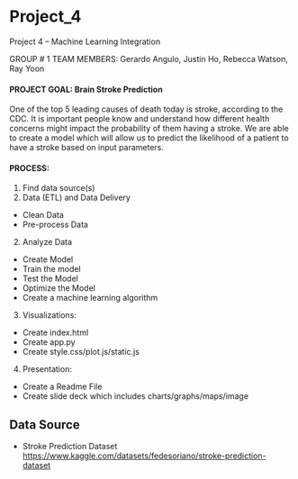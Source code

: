 # Project_4
Project 4 – Machine Learning Integration

GROUP # 1 TEAM MEMBERS: Gerardo Angulo, Justin Ho, Rebecca Watson, Ray Yoon
 
#### PROJECT GOAL: Brain Stroke Prediction
One of the top 5  leading causes of death today is stroke, according to the CDC. It is important people know and understand how different health concerns might impact the probability of them having a stroke. We are able to create a model which will allow us to predict the likelihood of  a patient to have a stroke based on input parameters.

#### PROCESS:
1.  Find data source(s)
2.  Data (ETL) and Data Delivery
* Clean Data
* Pre-process Data
2.	Analyze Data
* Create Model
* Train the model
* Test the Model
* Optimize the Model
* Create a machine learning algorithm
3.  Visualizations:
* Create index.html
* Create app.py
* Create style.css/plot.js/static.js
4.  Presentation:
* Create a Readme File
* Create slide deck which includes charts/graphs/maps/image

## Data Source
 * Stroke Prediction Dataset
https://www.kaggle.com/datasets/fedesoriano/stroke-prediction-dataset
